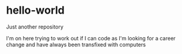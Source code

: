 # hello-world
Just another repository

I'm on here trying to work out if I can code as I'm looking for a career change and have always been transfixed with computers
